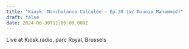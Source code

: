 ```yaml
---
title: "Kiosk: Nonchalance Calculée - Ep.38 (w/ Dounia Mahammed)"
draft: false
date: 2024-06-30T11:00:00.000Z
---
```

Live at Kiosk.radio, parc Royal, Brussels